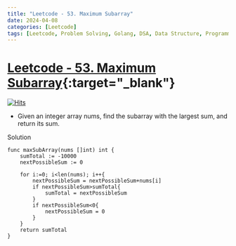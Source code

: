 ```yaml
---
title: "Leetcode - 53. Maximum Subarray"
date: 2024-04-08
categories: [Leetcode]
tags: [Leetcode, Problem Solving, Golang, DSA, Data Structure, Programming, Algorithm, Array, Divide and Conquer, Dynamic Programming]
---
```


# [Leetcode - 53. Maximum Subarray](https://leetcode.com/problems/maximum-subarray/description/){:target="_blank"}
[![Hits](https://hits.sh/mokhlesurr031.github.io/posts/leetcode-maximum-subarray.svg)](https://hits.sh/mokhlesurr031.github.io/posts/leetcode-maximum-subarray/)

- Given an integer array nums, find the subarray with the largest sum, and return its sum.

Solution
```
func maxSubArray(nums []int) int {
    sumTotal := -10000
    nextPossibleSum := 0

    for i:=0; i<len(nums); i++{
        nextPossibleSum = nextPossibleSum+nums[i]
        if nextPossibleSum>sumTotal{
            sumTotal = nextPossibleSum
        }
        if nextPossibleSum<0{
            nextPossibleSum = 0
        }
    }
    return sumTotal
}

```
